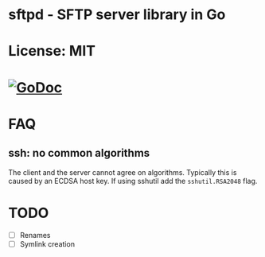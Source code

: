 # sftpd - SFTP server library in Go

# License: MIT

# [![GoDoc](https://godoc.org/github.com/taruti/sftpd?status.png)](http://godoc.org/github.com/taruti/sftpd)

# FAQ

## ssh: no common algorithms

The client and the server cannot agree on algorithms. Typically this
is caused by an ECDSA host key. If using sshutil add the
``sshutil.RSA2048`` flag.

# TODO
+ [ ] Renames
+ [ ] Symlink creation
